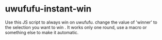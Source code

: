 # uwufufu-instant-win
Use this JS script to always win on uwufufu. change the value of 'winner' to the selection you want to win
. It works only one round, use a macro or something else to make it automatic.
